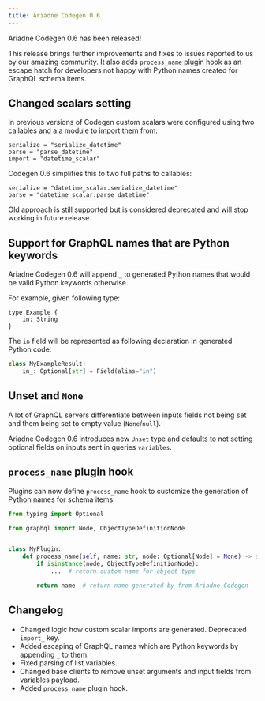 ```yaml
---
title: Ariadne Codegen 0.6
---
```


Ariadne Codegen 0.6 has been released!

This release brings further improvements and fixes to issues reported to us by our amazing community. It also adds `process_name` plugin hook as an escape hatch for developers not happy with Python names created for GraphQL schema items.

<!--truncate-->

## Changed scalars setting

In previous versions of Codegen custom scalars were configured using two callables and a a module to import them from:

```
serialize = "serialize_datetime"
parse = "parse_datetime"
import = "datetime_scalar"
```

Codegen 0.6 simplifies this to two full paths to callables:

```
serialize = "datetime_scalar.serialize_datetime"
parse = "datetime_scalar.parse_datetime"
```

Old approach is still supported but is considered deprecated and will stop working in future release.

## Support for GraphQL names that are Python keywords

Ariadne Codegen 0.6 will append `_` to generated Python names that would be valid Python keywords otherwise.

For example, given following type:

```
type Example {
    in: String
}
```

The `in` field will be represented as following declaration in generated Python code:

```python
class MyExampleResult:
    in_: Optional[str] = Field(alias="in")
```

## Unset and `None`

A lot of GraphQL servers differentiate between inputs fields not being set and them being set to empty value (`None`/`null`).

Ariadne Codegen 0.6 introduces new `Unset` type and defaults to not setting optional fields on inputs sent in queries `variables`.

## `process_name` plugin hook

Plugins can now define `process_name` hook to customize the generation of Python names for schema items:

```python
from typing import Optional

from graphql import Node, ObjectTypeDefinitionNode


class MyPlugin:
    def process_name(self, name: str, node: Optional[Node] = None) -> str:
        if isinstance(node, ObjectTypeDefinitionNode):
            ...  # return custom name for object type

        return name  # return name generated by from Ariadne Codegen
```

## Changelog

- Changed logic how custom scalar imports are generated. Deprecated `import_` key.
- Added escaping of GraphQL names which are Python keywords by appending `_` to them.
- Fixed parsing of list variables.
- Changed base clients to remove unset arguments and input fields from variables payload.
- Added `process_name` plugin hook.
